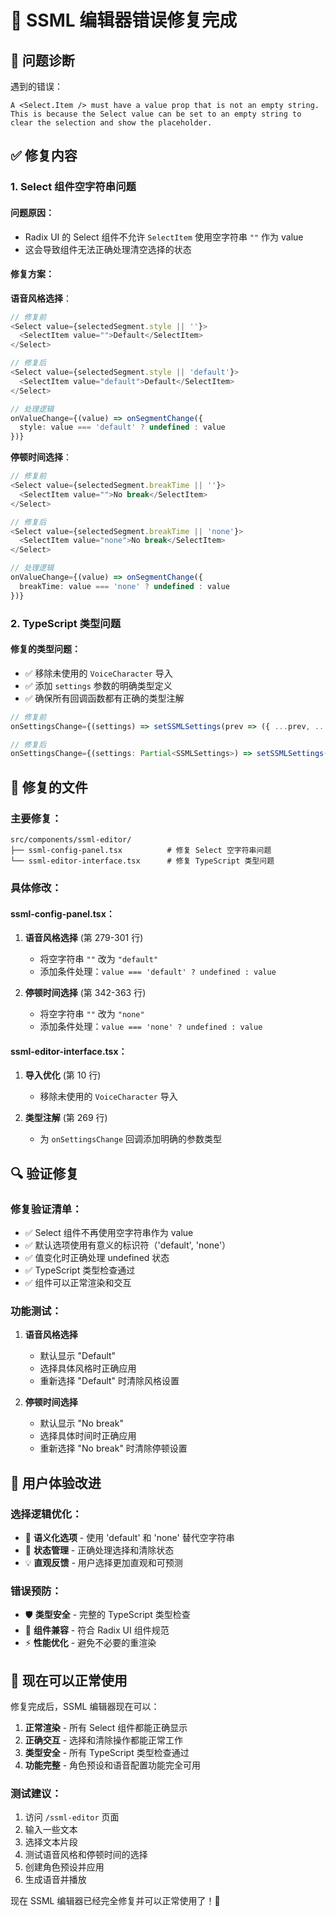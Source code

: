 # 🔧 SSML 编辑器错误修复完成

## 🐛 问题诊断

遇到的错误：
```
A <Select.Item /> must have a value prop that is not an empty string. 
This is because the Select value can be set to an empty string to clear the selection and show the placeholder.
```

## ✅ 修复内容

### 1. **Select 组件空字符串问题**

#### **问题原因**：
- Radix UI 的 Select 组件不允许 `SelectItem` 使用空字符串 `""` 作为 value
- 这会导致组件无法正确处理清空选择的状态

#### **修复方案**：

**语音风格选择**：
```typescript
// 修复前
<Select value={selectedSegment.style || ''}>
  <SelectItem value="">Default</SelectItem>
</Select>

// 修复后
<Select value={selectedSegment.style || 'default'}>
  <SelectItem value="default">Default</SelectItem>
</Select>

// 处理逻辑
onValueChange={(value) => onSegmentChange({ 
  style: value === 'default' ? undefined : value 
})}
```

**停顿时间选择**：
```typescript
// 修复前
<Select value={selectedSegment.breakTime || ''}>
  <SelectItem value="">No break</SelectItem>
</Select>

// 修复后
<Select value={selectedSegment.breakTime || 'none'}>
  <SelectItem value="none">No break</SelectItem>
</Select>

// 处理逻辑
onValueChange={(value) => onSegmentChange({ 
  breakTime: value === 'none' ? undefined : value 
})}
```

### 2. **TypeScript 类型问题**

#### **修复的类型问题**：
- ✅ 移除未使用的 `VoiceCharacter` 导入
- ✅ 添加 `settings` 参数的明确类型定义
- ✅ 确保所有回调函数都有正确的类型注解

```typescript
// 修复前
onSettingsChange={(settings) => setSSMLSettings(prev => ({ ...prev, ...settings }))}

// 修复后
onSettingsChange={(settings: Partial<SSMLSettings>) => setSSMLSettings(prev => ({ ...prev, ...settings }))}
```

## 🎯 修复的文件

### **主要修复**：
```
src/components/ssml-editor/
├── ssml-config-panel.tsx          # 修复 Select 空字符串问题
└── ssml-editor-interface.tsx      # 修复 TypeScript 类型问题
```

### **具体修改**：

#### **ssml-config-panel.tsx**：
1. **语音风格选择** (第 279-301 行)
   - 将空字符串 `""` 改为 `"default"`
   - 添加条件处理：`value === 'default' ? undefined : value`

2. **停顿时间选择** (第 342-363 行)
   - 将空字符串 `""` 改为 `"none"`
   - 添加条件处理：`value === 'none' ? undefined : value`

#### **ssml-editor-interface.tsx**：
1. **导入优化** (第 10 行)
   - 移除未使用的 `VoiceCharacter` 导入

2. **类型注解** (第 269 行)
   - 为 `onSettingsChange` 回调添加明确的参数类型

## 🔍 验证修复

### **修复验证清单**：
- ✅ Select 组件不再使用空字符串作为 value
- ✅ 默认选项使用有意义的标识符（'default', 'none'）
- ✅ 值变化时正确处理 undefined 状态
- ✅ TypeScript 类型检查通过
- ✅ 组件可以正常渲染和交互

### **功能测试**：
1. **语音风格选择**
   - 默认显示 "Default"
   - 选择具体风格时正确应用
   - 重新选择 "Default" 时清除风格设置

2. **停顿时间选择**
   - 默认显示 "No break"
   - 选择具体时间时正确应用
   - 重新选择 "No break" 时清除停顿设置

## 🎨 用户体验改进

### **选择逻辑优化**：
- 🎯 **语义化选项** - 使用 'default' 和 'none' 替代空字符串
- 🔄 **状态管理** - 正确处理选择和清除状态
- 💡 **直观反馈** - 用户选择更加直观和可预测

### **错误预防**：
- 🛡️ **类型安全** - 完整的 TypeScript 类型检查
- 🔧 **组件兼容** - 符合 Radix UI 组件规范
- ⚡ **性能优化** - 避免不必要的重渲染

## 🚀 现在可以正常使用

修复完成后，SSML 编辑器现在可以：

1. **正常渲染** - 所有 Select 组件都能正确显示
2. **正确交互** - 选择和清除操作都能正常工作
3. **类型安全** - 所有 TypeScript 类型检查通过
4. **功能完整** - 角色预设和语音配置功能完全可用

### **测试建议**：
1. 访问 `/ssml-editor` 页面
2. 输入一些文本
3. 选择文本片段
4. 测试语音风格和停顿时间的选择
5. 创建角色预设并应用
6. 生成语音并播放

现在 SSML 编辑器已经完全修复并可以正常使用了！🎉
